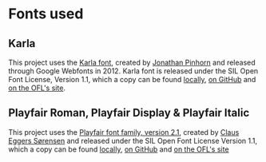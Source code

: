 
# Fonts used

## Karla

This project uses the [Karla font](https://github.com/googlefonts/karla/tree/main),
created by [Jonathan Pinhorn](http://twitter.com/jonpinhorn_type) and released through
Google Webfonts in 2012. Karla font is released under the SIL Open Font License, Version 1.1,
which a copy can be found [locally](./LICENSE-Karla), [on GitHub](https://github.com/googlefonts/karla/blob/main/OFL.txt)
and [on the OFL's site](https://scripts.sil.org/OFL).

## Playfair Roman, Playfair Display & Playfair Italic

This project uses the [Playfair font family, version 2.1](https://github.com/clauseggers/Playfair),
created by [Claus Eggers Sørensen](http://forthehearts.net/) and released under the
SIL Open Font License Version 1.1, which a copy can be found [locally](./LICENSE-Playfair),
[on GitHub](https://github.com/clauseggers/Playfair/blob/master/OFL.txt) and
[on the OFL's site](https://scripts.sil.org/OFL)
